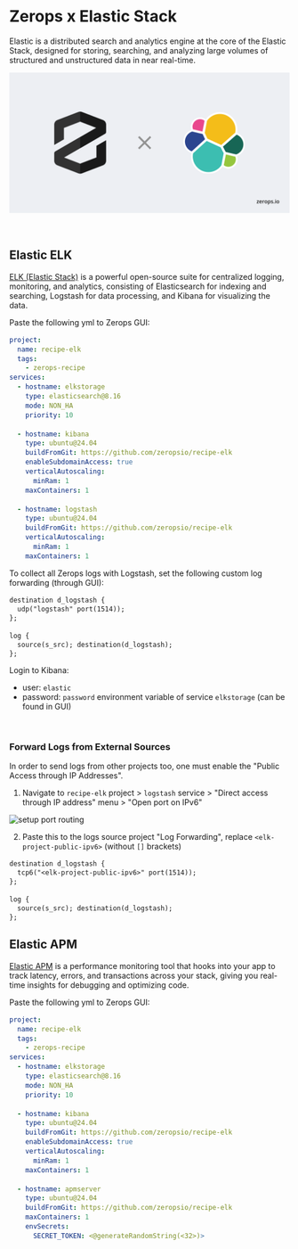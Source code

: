 # Zerops x Elastic Stack

Elastic is a distributed search and analytics engine at the core of the Elastic Stack, designed for storing, searching, and analyzing large volumes of structured and unstructured data in near real-time.

![elastic](https://github.com/zeropsio/recipe-shared-assets/blob/main/covers/svg/cover-elastic.svg)

<br/>

## Elastic ELK

[ELK (Elastic Stack)](https://www.elastic.co/elastic-stack/) is a powerful open-source suite for centralized logging, monitoring, and analytics, consisting of Elasticsearch for indexing and searching, Logstash for data processing, and Kibana for visualizing the data.

Paste the following yml to Zerops GUI:
```yaml
project:
  name: recipe-elk
  tags:
    - zerops-recipe
services:
  - hostname: elkstorage
    type: elasticsearch@8.16
    mode: NON_HA
    priority: 10

  - hostname: kibana
    type: ubuntu@24.04
    buildFromGit: https://github.com/zeropsio/recipe-elk
    enableSubdomainAccess: true
    verticalAutoscaling:
      minRam: 1
    maxContainers: 1

  - hostname: logstash
    type: ubuntu@24.04
    buildFromGit: https://github.com/zeropsio/recipe-elk
    verticalAutoscaling:
      minRam: 1
    maxContainers: 1
```

To collect all Zerops logs with Logstash, set the following custom log forwarding (through GUI):
```
destination d_logstash {
  udp("logstash" port(1514));
};

log {
  source(s_src); destination(d_logstash);
};
```

Login to Kibana:
- user: `elastic`
- password: `password` environment variable of service `elkstorage` (can be found in GUI)

<br/>

### Forward Logs from External Sources
In order to send logs from other projects too, one must enable the "Public Access through IP Addresses".
1. Navigate to `recipe-elk` project > `logstash` service > "Direct access through IP address" menu > "Open port on IPv6"

![setup port routing](public-port-routing-setup.png)

2. Paste this to the logs source project "Log Forwarding", replace `<elk-project-public-ipv6>` (without `[]` brackets)
```
destination d_logstash {
  tcp6("<elk-project-public-ipv6>" port(1514));
};

log {
  source(s_src); destination(d_logstash);
};
```

## Elastic APM

[Elastic APM](https://www.elastic.co/what-is/application-performance-monitoring) is a performance monitoring tool that hooks into your app to track latency, errors, and transactions across your stack, giving you real-time insights for debugging and optimizing code.

Paste the following yml to Zerops GUI:
```yaml
project:
  name: recipe-elk
  tags:
    - zerops-recipe
services:
  - hostname: elkstorage
    type: elasticsearch@8.16
    mode: NON_HA
    priority: 10

  - hostname: kibana
    type: ubuntu@24.04
    buildFromGit: https://github.com/zeropsio/recipe-elk
    enableSubdomainAccess: true
    verticalAutoscaling:
      minRam: 1
    maxContainers: 1

  - hostname: apmserver
    type: ubuntu@24.04
    buildFromGit: https://github.com/zeropsio/recipe-elk
    maxContainers: 1
    envSecrets:
      SECRET_TOKEN: <@generateRandomString(<32>)>
```
